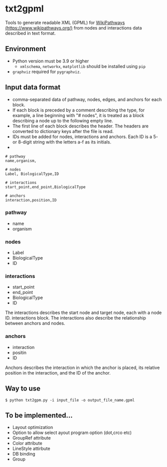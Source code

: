 # txt2gpml
Tools to generate readable XML (GPML) for [WikiPathways (https://www.wikipathways.org/)](https://www.wikipathways.org/) from nodes and interactions data described in text format.

## Environment

- Python version must be 3.9 or higher
   - `xmlschema`, `networkx`, `matplotlib` should be installed using `pip`
- `graphviz` required for `pygraphviz`.

## Input data format

- comma-separated data of pathway, nodes, edges, and anchors for each block.
- If each block is preceded by a comment describing the type, for example, a line beginning with "# nodes", it is treated as a block describing a node up to the following empty line.
- The first line of each block describes the header. The headers are converted to dictionary keys after the file is read.
- IDs must be added for nodes, interactions and anchors. Each ID is a 5- or 8-digit string with the letters a-f as its initials.
- 
```
# pathway
name,organism, 

# nodes
Label, BiologicalType,ID

# interactions
start_point,end_point,BiologicalType

# anchors
interaction,position,ID
```

### pathway
- name
- organism

### nodes
- Label
- BiologicalType
- ID

### interactions
- start_point
- end_point
- BiologicalType
- ID

The interactions describes the start node and target node, each with a node ID.
interactions block. The interactions also describe the relationship between anchors and nodes.

### anchors
- interaction
- positin
- ID

Anchors describes the interaction in which the anchor is placed, its relative position in the interaction, and the ID of the anchor.

## Way to use

```
$ python txt2gpm.py -i input_file -o output_file_name.gpml
```

## To be implemented...

- Layout optimization
- Option to allow select ayout program option (dot,crco etc)
- GroupRef attribute
- Color attribute
- LineStyle attirbute
- DB binding
- Group 






